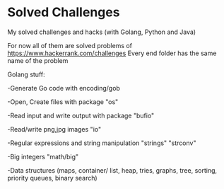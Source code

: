 # Solved Challenges

My solved challenges and hacks (with Golang, Python and Java)

For now all of them are solved problems of https://www.hackerrank.com/challenges
Every end folder has the same name of the problem

Golang stuff:

-Generate Go code with encoding/gob

-Open, Create files with package "os"

-Read input and write output with package "bufio"

-Read/write png,jpg images "io"

-Regular expressions and string manipulation "strings" "strconv"

-Big integers "math/big"

-Data structures (maps, container/ list, heap, tries, graphs, tree, sorting, priority queues, binary search)
